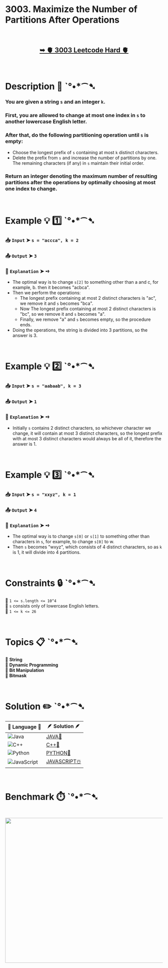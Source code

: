 # 3003. Maximize the Number of Partitions After Operations

</br>

<h2 align="center"> 

<a href="https://leetcode.com/problems/maximize-the-number-of-partitions-after-operations/?envType=daily-question&envId=2025-10-17"><strong>➥ 🫀 3003 Leetcode Hard 🫀 </strong></a>
</h2>

</br>

# Description 📜 ˋ°•*⁀➷

### You are given a string `s` and an integer `k`.

### First, you are allowed to change at most one index in `s` to another lowercase English letter.

### After that, do the following partitioning operation until `s` is empty:

- Choose the longest prefix of `s` containing at most `k` distinct characters.
- Delete the prefix from `s` and increase the number of partitions by one. The remaining characters (if any) in `s` maintain their initial order.

### Return an integer denoting the maximum number of resulting partitions after the operations by optimally choosing at most one index to change.

</br>

# Example 💡 1️⃣ ˋ°•*⁀➷

  ### 📥 `Input`  ➤ `s = "accca", k = 2`

  ### 📤 `Output`  ➤ `3`

  ### 🔦 `Explanation`  ➤ ➺

  - The optimal way is to change `s[2]` to something other than a and c, for example, b. then it becomes "acbca".
  - Then we perform the operations:
    - The longest prefix containing at most 2 distinct characters is "ac", we remove it and `s` becomes "bca".
    - Now The longest prefix containing at most 2 distinct characters is "bc", so we remove it and `s` becomes "a".
    - Finally, we remove "a" and `s` becomes empty, so the procedure ends.
  - Doing the operations, the string is divided into 3 partitions, so the answer is 3.

</br>

# Example 💡 2️⃣ ˋ°•*⁀➷

  ### 📥 `Input`  ➤ `s = "aabaab", k = 3`

  ### 📤 `Output`  ➤ `1`

  ### 🔦 `Explanation`  ➤ ➺

  - Initially `s` contains 2 distinct characters, so whichever character we change, it will contain at most 3 distinct characters, so the longest prefix with at most 3 distinct characters would always be all of it, therefore the answer is 1.

</br>

# Example 💡 3️⃣ ˋ°•*⁀➷

  ### 📥 `Input`  ➤ `s = "xxyz", k = 1`

  ### 📤 `Output`  ➤ `4`

  ### 🔦 `Explanation`  ➤ ➺

  - The optimal way is to change `s[0]` or `s[1]` to something other than characters in `s`, for example, to change `s[0]` to w.
  - Then `s` becomes "wxyz", which consists of 4 distinct characters, so as `k` is 1, it will divide into 4 partitions.

</br>

# Constraints 🔒 ˋ°•*⁀➷

🔹 `1 <= s.length <= 10^4` </br>
🔹 `s` consists only of lowercase English letters. </br>
🔹 `1 <= k <= 26` </br>

</br>

# Topics 📋 ˋ°•*⁀➷

🔸 **String** </br>
🔸 **Dynamic Programming** </br>
🔸 **Bit Manipulation** </br>
🔸 **Bitmask** </br>

</br>

# Solution ✏️ ˋ°•*⁀➷

| 📒 Language 📒  | 🪶 Solution 🪶 |
| ------------- | ------------- |
|  ![Java](https://img.shields.io/badge/java-%23ED8B00.svg?style=for-the-badge&logo=openjdk&logoColor=white)  | [JAVA🍁]() |
|  ![C++](https://img.shields.io/badge/c++-%2300599C.svg?style=for-the-badge&logo=c%2B%2B&logoColor=white)  | [C++🎲]()  |
|  ![Python](https://img.shields.io/badge/python-3670A0?style=for-the-badge&logo=python&logoColor=ffdd54)    | [PYTHON🍰]() |
| ![JavaScript](https://img.shields.io/badge/javascript-%23323330.svg?style=for-the-badge&logo=javascript&logoColor=%23F7DF1E)   | [JAVASCRIPT☃️]() |

</br>

# Benchmark ⏱️ ˋ°•*⁀➷

<h1  align="center" >

<img src ="https://github.com/user-attachments/assets/" width = "700px" height="462px" />

</h1>
